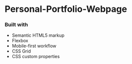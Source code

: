 # Personal-Portfolio-Webpage 


### Built with 

- Semantic HTML5 markup
- Flexbox
- Mobile-first workflow
- CSS Grid
- CSS custom properties
